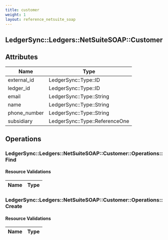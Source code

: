 ```yaml
---
title: customer
weight: 1
layout: reference_netsuite_soap
---
```


## LedgerSync::Ledgers::NetSuiteSOAP::Customer

## Attributes

| Name | Type |
| ---- | ---- |
| external_id | LedgerSync::Type::ID |
| ledger_id | LedgerSync::Type::ID |
| email | LedgerSync::Type::String |
| name | LedgerSync::Type::String |
| phone_number | LedgerSync::Type::String |
| subsidiary | LedgerSync::Type::ReferenceOne |


## Operations

### LedgerSync::Ledgers::NetSuiteSOAP::Customer::Operations::Find

#### Resource Validations

| Name | Type |
| ---- | ---- |
### LedgerSync::Ledgers::NetSuiteSOAP::Customer::Operations::Create

#### Resource Validations

| Name | Type |
| ---- | ---- |
